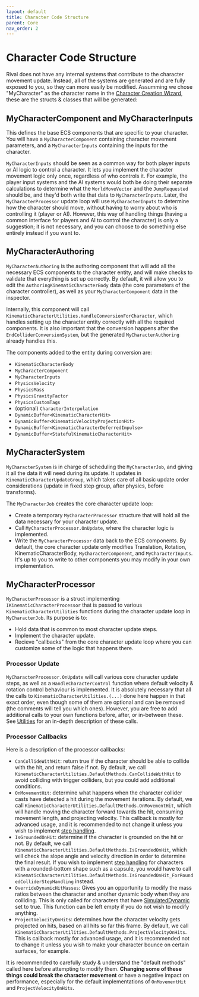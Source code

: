 ```yaml
---
layout: default
title: Character Code Structure
parent: Core
nav_order: 2
---
```



# Character Code Structure

Rival does not have any internal systems that contribute to the character movement update. Instead, all of the systems are generated and are fully exposed to you, so they can more easily be modified. Assumming we chose "MyCharacter" as the character name in the [Character Creation Wizard](creating-a-character), these are the structs & classes that will be generated:


## MyCharacterComponent and MyCharacterInputs

This defines the base ECS components that are specific to your character. You will have a `MyCharacterComponent` containing character movement parameters, and a `MyCharacterInputs` containing the inputs for the character. 

`MyCharacterInputs` should be seen as a common way for both player inputs or AI logic to control a character. It lets you implement the character movement logic only once, regardless of who controls it. For example, the player input systems and the AI systems would both be doing their separate calculations to determine what the `WorldMoveVector` and the `JumpRequested` should be, and they'd both write that data to `MyCharacterInputs`. Later, the `MyCharacterProcessor` update loop will use `MyCharacterInputs` to determine how the character should move, without having to worry about who is controlling it (player or AI). However, this way of handling things (having a common interface for players and AI to control the character) is only a suggestion; it is not necessary, and you can choose to do something else entirely instead if you want to.


## MyCharacterAuthoring

`MyCharacterAuthoring` is the authoring component that will add all the necessary ECS components to the character entity, and will make checks to validate that everything is set up correctly. By default, it will allow you to edit the `AuthoringKinematicCharacterBody` data (the core parameters of the character controller), as well as your `MyCharacterComponent` data in the inspector.

Internally, this component will call `KinematicCharacterUtilities.HandleConversionForCharacter`, which handles setting up the character entity correctly with all the required components. It is also important that the conversion happens after the `EndColliderConversionSystem`, but the generated `MyCharacterAuthoring` already handles this.

The components added to the entity during conversion are:
- `KinematicCharacterBody`
- `MyCharacterComponent`
- `MyCharacterInputs`
- `PhysicsVelocity`
- `PhysicsMass`
- `PhysicsGravityFactor`
- `PhysicsCustomTags`
- (optional) `CharacterInterpolation`
- `DynamicBuffer<KinematicCharacterHit>`
- `DynamicBuffer<KinematicVelocityProjectionHit>`
- `DynamicBuffer<KinematicCharacterDeferredImpulse>`
- `DynamicBuffer<StatefulKinematicCharacterHit>`


## MyCharacterSystem

`MyCharacterSystem` is in charge of scheduling the `MyCharacterJob`, and giving it all the data it will need during its update. It updates in `KinematicCharacterUpdateGroup`, which takes care of all basic update order considerations (update in fixed step group, after physics, before transforms).

The `MyCharacterJob` creates the core character update loop:
- Create a temporary `MyCharacterProcessor` structure that will hold all the data necessary for your character update.
- Call `MyCharacterProcessor.OnUpdate`, where the character logic is implemented.
- Write the `MyCharacterProcessor` data back to the ECS components. By default, the core character update only modifies Translation, Rotation, KinematicCharacterBody, `MyCharacterComponent`, and `MyCharacterInputs`. It's up to you to write to other components you may modify in your own implementation.


## MyCharacterProcessor

`MyCharacterProcessor` is a struct implementing `IKinematicCharacterProcessor` that is passed to various `KinematicCharacterUtilities` functions during the character update loop in `MyCharacterJob`. Its purpose is to:
- Hold data that is common to most character update steps.
- Implement the character update.
- Recieve "callbacks" from the core character update loop where you can customize some of the logic that happens there.

### Processor Update

`MyCharacterProcessor.OnUpdate` will call various core character update steps, as well as a `HandleCharacterControl` function where default velocity & rotation control behaviour is implemented. It is absolutely necessary that all the calls to `KinematicCharacterUtilities.(...)` done here happen in that exact order, even though some of them are optional and can be removed (the comments will tell you which ones). However, you are free to add additional calls to your own functions before, after, or in-between these. See [Utilities](utilities) for an in-depth description of these calls.

### Processor Callbacks

Here is a description of the processor callbacks:
- `CanCollideWithHit`: return true if the character should be able to collide with the hit, and return false if not. By default, we call `KinematicCharacterUtilities.DefaultMethods.CanCollideWithHit` to avoid colliding with trigger colliders, but you could add additional conditions.
- `OnMovementHit`: determine what happens when the character collider casts have detected a hit during the movement iterations. By default, we call `KinematicCharacterUtilities.DefaultMethods.OnMovementHit`, which will handle moving the character forward towards the hit, consuming movement length, and projecting velocity. This callback is mostly for advanced usage, and it is recommended to not change it unless you wish to implement [step handling](step-handling).
- `IsGroundedOnHit`: determine if the character is grounded on the hit or not. By default, we call `KinematicCharacterUtilities.DefaultMethods.IsGroundedOnHit`, which will check the slope angle and velocity direction in order to determine the final result. If you wish to implement [step handling](step-handling) for characters with a rounded-bottom shape such as a capsule, you would have to call `KinematicCharacterUtilities.DefaultMethods.IsGroundedOnHit_ForRoundedColliderStepHandling` instead.
- `OverrideDynamicHitMasses`: Gives you an opportunity to modify the mass ratios between the character and another dynamic body when they are colliding. This is only called for characters that have [SimulatedDynamic](dynamic-body-interaction) set to true. This function can be left empty if you do not wish to modify anything.
- `ProjectVelocityOnHits`: determines how the character velocity gets projected on hits, based on all hits so far this frame. By default, we call `KinematicCharacterUtilities.DefaultMethods.ProjectVelocityOnHits`. This is callback mostly for advanced usage, and it is recommended not to change it unless you wish to make your character bounce on certain surfaces, for example.

It is recommended to carefully study & understand the "default methods" called here before attempting to modify them. **Changing some of these things could break the character movement** or have a negative impact on performance, especially for the default implementations of `OnMovementHit` and `ProjectVelocityOnHits`.